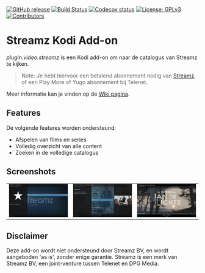 [![GitHub release](https://img.shields.io/github/v/release/add-ons/plugin.video.streamz?display_name=tag)](https://github.com/add-ons/plugin.video.streamz/releases)
[![Build Status](https://img.shields.io/github/actions/workflow/status/add-ons/plugin.video.streamz/ci.yml?branch=master)](https://github.com/add-ons/plugin.video.streamz/actions?query=branch%3Amaster)
[![Codecov status](https://img.shields.io/codecov/c/github/add-ons/plugin.video.streamz/master)](https://codecov.io/gh/add-ons/plugin.video.streamz/branch/master)
[![License: GPLv3](https://img.shields.io/badge/License-GPLv3-yellow.svg)](https://opensource.org/licenses/GPL-3.0)
[![Contributors](https://img.shields.io/github/contributors/add-ons/plugin.video.streamz.svg)](https://github.com/add-ons/plugin.video.streamz/graphs/contributors)

# Streamz Kodi Add-on

*plugin.video.streamz* is een Kodi add-on om naar de catalogus van Streamz te kijken. 

> Note: Je hebt hiervoor een betalend abonnement nodig van [Streamz](https://www.streamz.be/), of een Play More of Yugo abonnement bij Telenet.

Meer informatie kan je vinden op de [Wiki pagina](https://github.com/add-ons/plugin.video.streamz/wiki).

## Features

De volgende features worden ondersteund:
* Afspelen van films en series
* Volledig overzicht van alle content
* Zoeken in de volledige catalogus

## Screenshots

<table>
  <tr>
    <td><img src="resources/screenshot01.jpg" width=270></td>
    <td><img src="resources/screenshot02.jpg" width=270></td>
    <td><img src="resources/screenshot03.jpg" width=270></td>
  </tr>
 </table>

## Disclaimer

Deze add-on wordt niet ondersteund door Streamz BV, en wordt aangeboden 'as is', zonder enige garantie.
Streamz is een merk van Streamz BV, een joint-venture tussen Telenet en DPG Media.

